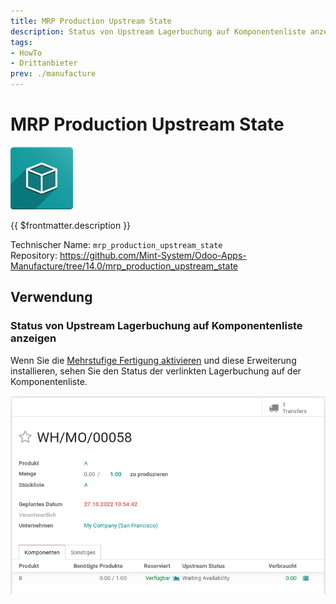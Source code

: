 ```yaml
---
title: MRP Production Upstream State
description: Status von Upstream Lagerbuchung auf Komponentenliste anzeigen.
tags:
- HowTo
- Drittanbieter
prev: ./manufacture
---
```

# MRP Production Upstream State
![icon_oms_box](assets/icon_oms_box.png)

{{ $frontmatter.description }}

Technischer Name: `mrp_production_upstream_state`\
Repository: <https://github.com/Mint-System/Odoo-Apps-Manufacture/tree/14.0/mrp_production_upstream_state>

## Verwendung

### Status von Upstream Lagerbuchung auf Komponentenliste anzeigen

Wenn Sie die [Mehrstufige Fertigung aktivieren](Manufacture.md#Mehrstufige%20Fertigung%20aktivieren) und diese Erweiterung installieren, sehen Sie den Status der verlinkten Lagerbuchung auf der Komponentenliste.

![](assets/MRP%20Production%20Upstream%20State.png)